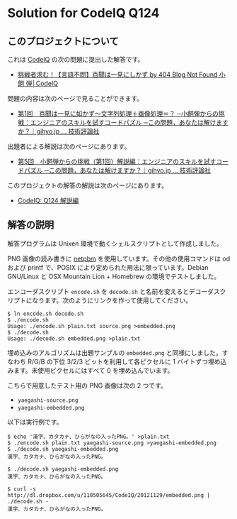 # Solution for CodeIQ Q124

## このプロジェクトについて

これは [CodeIQ](http://codeiq.jp/) の次の問題に提出した解答です。

* [挑戦者求む！【言語不問】百聞は一見にしかず by 404 Blog Not Found 小飼 弾│CodeIQ](https://codeiq.jp/ace/kogai_dan/q124)

問題の内容は次のページで見ることができます。

* [第1回　百聞は一見に如かず～文字列処理＋画像処理＝？ ─小飼弾からの挑戦：エンジニアのスキルを試すコードパズル ─この問題，あなたは解けますか？｜gihyo.jp … 技術評論社](http://gihyo.jp/dev/serial/01/codeiq/0001)

出題者による解説は次のページにあります。

* [第5回　小飼弾からの挑戦（第1回）解説編：エンジニアのスキルを試すコードパズル ─この問題，あなたは解けますか？｜gihyo.jp … 技術評論社](http://gihyo.jp/dev/serial/01/codeiq/0005)

このプロジェクトの解答の解説は次のページにあります。

* [CodeIQ: Q124 解説編](http://blog.keshi.org/hogememo/2013/01/14/codeiq-q124-follow-up)

## 解答の説明

解答プログラムは Unixen 環境で動くシェルスクリプトとして作成しました。

PNG 画像の読み書きに [netpbm](http://netpbm.sf.net) を使用しています。その他の使用コマンドは od および printf で、POSIX により定められた用法に限っています。Debian GNU/Linux と OSX Mountain Lion + Homebrew の環境でテストしました。

エンコーダスクリプト `encode.sh` を `decode.sh` と名前を変えるとデコーダスクリプトになります。次のようにリンクを作って使用してください。

    $ ln encode.sh decode.sh
    $ ./encode.sh
    Usage: ./encode.sh plain.txt source.png >embedded.png
    $ ./decode.sh
    Usage: ./decode.sh embedded.png >plain.txt

埋め込みのアルゴリズムは出題サンプルの `embedded.png` と同様にしました。すなわち R/G/B の下位 3/2/3 ビットを利用して各ピクセルに 1 バイトずつ埋め込みます。未使用ピクセルにはすべて 0 を埋め込んでいます。

こちらで用意したテスト用の PNG 画像は次の 2 つです。

* `yaegashi-source.png`
* `yaegashi-embedded.png`

以下は実行例です。

    $ echo '漢字、カタカナ、ひらがなの入ったPNG。' >plain.txt
    $ ./encode.sh plain.txt yaegashi-source.png >yaegashi-embedded.png
    $ ./decode.sh yaegashi-embedded.png
    漢字、カタカナ、ひらがなの入ったPNG。

    $ ./decode.sh yaegashi-embedded.png
    漢字、カタカナ、ひらがなの入ったPNG。

    $ curl -s http://dl.dropbox.com/u/110505645/CodeIQ/20121129/embedded.png | ./decode.sh -
    漢字、カタカナ、ひらがなの入ったPNG。
